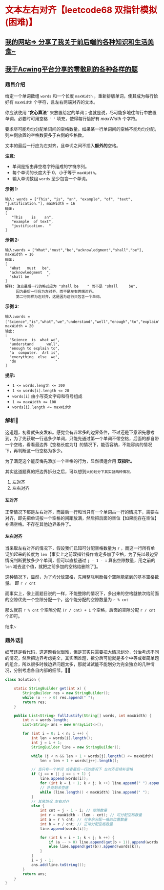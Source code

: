 # <font color='bb000'>文本左右对齐【leetcode68 双指针模拟(困难)】</font>

## [我的网站=> 分享了我关于前后端的各种知识和生活美食~](https://www.fanxy.cloud)

## [我于Acwing平台分享的零散刷的各种各样的题](https://www.acwing.com/blog/content/33005/) 

### 题目介绍

给定一个单词数组 `words` 和一个长度 `maxWidth` ，重新排版单词，使其成为每行恰好有 `maxWidth` 个字符，且左右两端对齐的文本。

你应该使用 “**贪心算法**” 来放置给定的单词；也就是说，尽可能多地往每行中放置单词。必要时可用空格 `' '` 填充，使得每行恰好有 *maxWidth* 个字符。

要求尽可能均匀分配单词间的空格数量。如果某一行单词间的空格不能均匀分配，则左侧放置的空格数要多于右侧的空格数。

文本的最后一行应为左对齐，且单词之间不插入**额外的**空格。

**注意:**

- 单词是指由非空格字符组成的字符序列。
- 每个单词的长度大于 0，小于等于 `maxWidth`。
- 输入单词数组 `words` 至少包含一个单词。

 

**示例 1:**

```
输入: words = ["This", "is", "an", "example", "of", "text", "justification."], maxWidth = 16
输出:
[
   "This    is    an",
   "example  of text",
   "justification.  "
]
```

**示例 2:**

```
输入:words = ["What","must","be","acknowledgment","shall","be"], maxWidth = 16
输出:
[
  "What   must   be",
  "acknowledgment  ",
  "shall be        "
]
解释: 注意最后一行的格式应为 "shall be    " 而不是 "shall     be",
     因为最后一行应为左对齐，而不是左右两端对齐。       
     第二行同样为左对齐，这是因为这行只包含一个单词。
```

**示例 3:**

```
输入:words = ["Science","is","what","we","understand","well","enough","to","explain","to","a","computer.","Art","is","everything","else","we","do"]，maxWidth = 20
输出:
[
  "Science  is  what we",
  "understand      well",
  "enough to explain to",
  "a  computer.  Art is",
  "everything  else  we",
  "do                  "
]
```

 

**提示:**

- `1 <= words.length <= 300`
- `1 <= words[i].length <= 20`
- `words[i]` 由小写英文字母和符号组成
- `1 <= maxWidth <= 100`
- `words[i].length <= maxWidth`



### 解析🤡

这道题，初看就头皮发麻。感觉会有非常多的边界条件，不过还是下意识先思考到，为了先获取一行选多少单词，只能先通过第一个单词不带空格，后面的都自带一个空格，看看最边界【空格长度为1】的情况下，能否容纳，不能容纳的情况下，再判断这一行空格为多少。

为了满足这个能反悔先添加一个空格的行为，显然很适合用 **双指针。**

其实这道题真的把边界拆分之后，可以想到`大的划分下其实就两种情况。`

1. 左对齐
2. 左右对齐



#### 左对齐

正常情况下都是左右对齐，而最后一行和当只有一个单词占一行的情况下，需要左对齐，即先把单词按一个空格的间距放满，然后把后面的空位【如果能存在空位】补满空格。不存在其他边界条件了。



#### 左右对齐

当采取左右对齐的情况下，假设我们已知可分配空格数量为 `r` ，而这一行所有单词加起来的长度为 `len`【事实上之前双指针操作肯定多加了空格，为了先以最边界情况判断要放多少个单词，但可以直接通过 `j - 1 - i` 算出空隙数量，用之前的`len` 减去这个值，就把之前多加的空格给删除了】。

这种情况下，显然，为了均分放空格，先用整除判断每个空隙能拿到的基本空格数量。 即 `r / cnt`

而事实上，像上面题目说的一样，不能整除的情况下，多出来的空格就依次给前面的空隙优先一个空隙分配一个，这个能分配的空隙数量为 `r % cnt`

那么就前 `r % cnt` 个空隙分配 `(r / cnt) + 1` 个空格，后面的空隙分配 `r / cnt` 个即可。

结束~



### 题外话🎁

细节还是看代码，这道题看似很难，但是其实只需要把大情况划分，分治考虑不同的情况，然后把边界考虑完全，其实困难题，拆分后可能就是多个中等或者简单题的组合，所以很多时候边界问题太多，那就试试能不能划分为完全独立的几种情况，分别考虑各自内部的细节。🧙‍♂️

```java
class Solution {

    static StringBuilder get(int x) {
        StringBuilder res = new StringBuilder();
        while (x -- > 0) res.append(" ");
        return res;
    }

    public List<String> fullJustify(String[] words, int maxWidth) {
        int n = words.length;
        List<String> ans = new ArrayList<>();

        for (int i = 0; i < n; i ++) {
            int len = words[i].length();
            int j = i + 1;
            StringBuilder line = new StringBuilder();

            while (j < n && len + 1 + words[j].length() <= maxWidth) 
                len = len + 1 + words[j++].length();

            // 当只有一个单词 或者最后一行的情况下 左对齐后续补空格    
            if (j == n || j == i + 1) {
                line.append(words[i]);
                for (int k = i + 1; k < j; k ++) line.append(" ").append(words[k]);
                // 补充剩余空格
                while (line.length() < maxWidth) line.append(" ");
            }
            // 其余情况 左右对齐
            else {
                int cnt = j - 1 - i; // 空隙数量
                int r = maxWidth - (len - cnt); // 可分配空格数量
                int a = r % cnt; // 可多余分配一格的位置数量
                int b = r / cnt; // 正常分配空格数量
                line.append(words[i]);

                for (int k = i + 1; k < j; k ++) {
                    if (a -- > 0) line.append(get(b + 1)).append(words[k]);
                    else line.append(get(b)).append(words[k]);
                }
            }
            i = j - 1;
            ans.add(line.toString());
        }
        return ans;
    }
}
```

